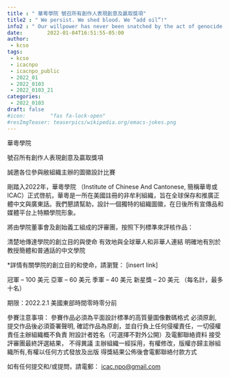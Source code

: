 ```yaml
---
title : " 華粵學院 號召所有創作人表現創意及贏取獎項"
title2 : " We persist. We shed blood. We “add oil”!"
info2 : " Our willpower has never been snatched by the act of genocide."
date:        2022-01-04T16:51:55-05:00
author:
 - kcso
tags:
 - kcso
 - icacnpo
 - icacnpo_public
 - 2022_01
 - 2022_0103
 - 2022_0103_21
categories:
 - 2022_0103
draft: false
#icon:        "fas fa-lock-open"
#resImgTeaser: teaserpics/wikipedia.org/emacs-jokes.png
---
```


華粵學院

號召所有創作人表現創意及贏取獎項

誠邀各位參與敝組織主辦的圖徽設計比賽

剛踏入2022年，華粵學院 （Institute of Chinese And Cantonese, 簡稱華粵或ICAC）正式啓航，華粵是一所在美國註冊的非牟利組織，旨在全球保存和推廣正體中文與廣東話。我們懇請幫助，設計一個獨特的組織圖徽，在日後所有宣傳品和媒體平台上特顯學院形象。

將由學院董事會及創始義工組成的評審團，按照下列標準來評核作品：

清楚地傳達學院的創立目的與使命
有效地與全球華人和非華人連結
明確地有別於教授簡體和普通話的中文學院

*詳情有關學院的創立目的和使命，請瀏覽： [insert link]

冠軍 – 100 美元
亞軍 – 60 美元
季軍 – 40 美元
新星獎 – 20 美元 （每名計，最多十名）

期限：2022.2.1 美國東部時間零時零分前

參賽注意事項：
參賽作品必須為平面設計標凖的高質量圖像數碼格式
必須原創, 提交作品後必須簽署聲明, 確認作品為原創，並自行負上任何侵權責任，一切侵權責任主辦組織概不負責
附設計者姓名（可選擇不對外公開）及電郵聯絡資料
接受評審團最終評選結果， 不得異議
主辦組織一經採用，有權修改，版權亦歸主辦組織所有,有權以任何方式發放及出版
得獎結果公佈後會電郵聯絡付款方式


如有任何提交和/或提問，請電郵： icac.npo@gmail.com




